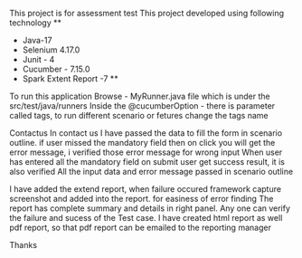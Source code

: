 This project is for assessment test
This project developed using following technology
**
* Java-17
* Selenium 4.17.0
* Junit - 4
* Cucumber - 7.15.0
* Spark Extent Report -7
**

 To run this application
 Browse - MyRunner.java file which is under the src/test/java/runners
 Inside the @cucumberOption - there is parameter called tags, to run different scenario or fetures change the tags name

 Contactus 
 In contact us I have passed the data to fill the form in scenario outline.
 if user missed the mandatory field then on click you will get the error message, i verified those error message for wrong input
 When user has entered all the mandatory field on submit user get success result, it is also verified
 All the input data and error message passed in scenario outline

I have added the extend report, when failure occured framework capture screenshot and added into the report. for easiness of error finding
The report has complete summary and details in right panel. 
Any one can verify the failure and sucess of the Test case.
I have created html report as well pdf report, so that pdf report can be emailed to the reporting manager

 Thanks
 
